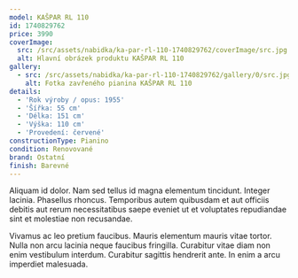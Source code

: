 ```yaml
---
model: KAŠPAR RL 110
id: 1740829762
price: 3990
coverImage:
  src: /src/assets/nabidka/ka-par-rl-110-1740829762/coverImage/src.jpg
  alt: Hlavní obrázek produktu KAŠPAR RL 110
gallery:
  - src: /src/assets/nabidka/ka-par-rl-110-1740829762/gallery/0/src.jpg
    alt: Fotka zavřeného pianina KAŠPAR RL 110
details:
  - 'Rok výroby / opus: 1955'
  - 'Šířka: 55 cm'
  - 'Délka: 151 cm'
  - 'Výška: 110 cm'
  - 'Provedení: červené'
constructionType: Pianino
condition: Renovované
brand: Ostatní
finish: Barevné
---
```

Aliquam id dolor. Nam sed tellus id magna elementum tincidunt. Integer lacinia. Phasellus rhoncus. Temporibus autem quibusdam et aut officiis debitis aut rerum necessitatibus saepe eveniet ut et voluptates repudiandae sint et molestiae non recusandae.

Vivamus ac leo pretium faucibus. Mauris elementum mauris vitae tortor. Nulla non arcu lacinia neque faucibus fringilla. Curabitur vitae diam non enim vestibulum interdum. Curabitur sagittis hendrerit ante. In enim a arcu imperdiet malesuada.
